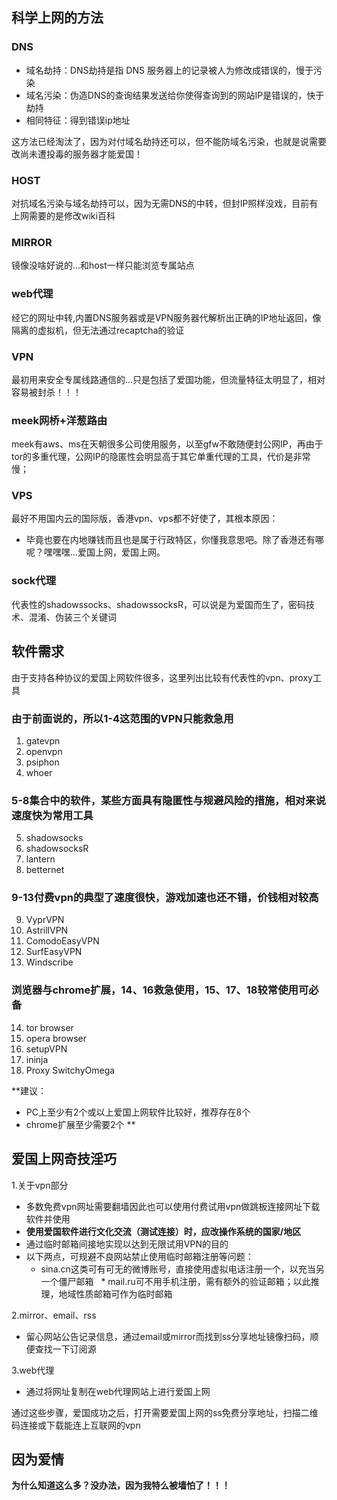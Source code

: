 ## 科学上网的方法

### DNS
* 域名劫持：DNS劫持是指 DNS 服务器上的记录被人为修改成错误的，慢于污染
* 域名污染：伪造DNS的查询结果发送给你使得查询到的网站IP是错误的，快于劫持
* 相同特征：得到错误ip地址

这方法已经淘汰了，因为对付域名劫持还可以，但不能防域名污染，也就是说需要改尚未遭投毒的服务器才能爱国！

### HOST
对抗域名污染与域名劫持可以，因为无需DNS的中转，但封IP照样没戏，目前有上网需要的是修改wiki百科

### MIRROR
镜像没啥好说的...和host一样只能浏览专属站点

### web代理
经它的网址中转,内置DNS服务器或是VPN服务器代解析出正确的IP地址返回，像隔离的虚拟机，但无法通过recaptcha的验证

### VPN
最初用来安全专属线路通信的...只是包括了爱国功能，但流量特征太明显了，相对容易被封杀！！！

### meek网桥+洋葱路由
meek有aws、ms在天朝很多公司使用服务，以至gfw不敢随便封公网IP，再由于tor的多重代理，公网IP的隐匿性会明显高于其它单重代理的工具，代价是非常慢；
### VPS
最好不用国内云的国际版，香港vpn、vps都不好使了，其根本原因：
* 毕竟也要在内地赚钱而且也是属于行政特区，你懂我意思吧。除了香港还有哪呢？嘿嘿嘿...爱国上网，爱国上网。

### sock代理
代表性的shadowssocks、shadowssocksR，可以说是为爱国而生了，密码技术、混淆、伪装三个关键词

## 软件需求
由于支持各种协议的爱国上网软件很多，这里列出比较有代表性的vpn、proxy工具

### 由于前面说的，所以1-4这范围的VPN只能救急用
1. gatevpn
2. openvpn
3. psiphon
4. whoer

### 5-8集合中的软件，某些方面具有隐匿性与规避风险的措施，相对来说速度快为常用工具
5. shadowsocks
6. shadowsocksR
7. lantern
8. betternet

### 9-13付费vpn的典型了速度很快，游戏加速也还不错，价钱相对较高
9. VyprVPN
10. AstrillVPN
11. ComodoEasyVPN	
12. SurfEasyVPN
13. Windscribe

### 浏览器与chrome扩展，14、16救急使用，15、17、18较常使用可必备
14. tor browser
15. opera browser
16. setupVPN
17. ininja
18. Proxy SwitchyOmega

**建议：
* PC上至少有2个或以上爱国上网软件比较好，推荐存在8个
* chrome扩展至少需要2个
**


## 爱国上网奇技淫巧

1.关于vpn部分

* 多数免费vpn网址需要翻墙因此也可以使用付费试用vpn做跳板连接网址下载软件并使用
* **使用爱国软件进行文化交流（测试连接）时，应改操作系统的国家/地区**
* 通过临时邮箱间接地实现以达到无限试用VPN的目的
* 以下两点，可规避不良网站禁止使用临时邮箱注册等问题：
   * sina.cn这类可有可无的微博账号，直接使用虚拟电话注册一个，以充当另一个僵尸邮箱
   * mail.ru可不用手机注册，需有额外的验证邮箱；以此推理，地域性质邮箱可作为临时邮箱

2.mirror、email、rss

* 留心网站公告记录信息，通过email或mirror而找到ss分享地址镜像扫码，顺便查找一下订阅源

3.web代理

* 通过将网址复制在web代理网站上进行爱国上网

通过这些步骤，爱国成功之后，打开需要爱国上网的ss免费分享地址，扫描二维码连接或下载能连上互联网的vpn

## 因为爱情
**为什么知道这么多？没办法，因为我特么被墙怕了！！！**
